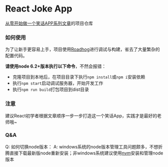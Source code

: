 # React Joke App
[从零开始做一个笑话APP系列文章](http://blog.csdn.net/awaw00/article/category/6642916)的项目仓库

### 如何使用

为了让新手更容易上手，项目使用[Roadhog](https://github.com/sorrycc/roadhog)进行调试与构建，省去了大量繁杂的配置代码。

**请使用node 6.2+版本执行以下命令**，不然会报错：

- 克隆项目到本地后，在项目目录下执行`npm install`或`npm i`安装依赖
- 执行`npm start`启动调试服务器，开始开发工作
- 执行`npm run build`打包项目到dist目录

### 注意

建议React初学者根据文章顺序一步一步打造这一个笑话App，实践才是最好的老师哦~

### Q&A

Q: 如何切换node版本：
A: windows系统的node版本管理工具问题颇多，不想折腾直接下载最新版node重新安装；非windows系统建议使用[nvm](https://github.com/creationix/nvm)安装和管理node版本
